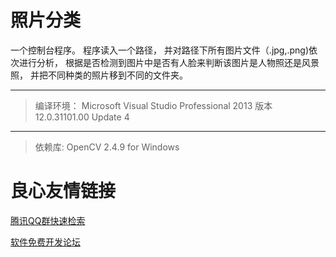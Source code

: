 # 照片分类
一个控制台程序。
程序读入一个路径，
并对路径下所有图片文件（.jpg,.png)依次进行分析，
根据是否检测到图片中是否有人脸来判断该图片是人物照还是风景照，
并把不同种类的照片移到不同的文件夹。

***
> 编译环境：
Microsoft Visual Studio Professional 2013
版本 12.0.31101.00 Update 4
***
> 依赖库:
> OpenCV 2.4.9 for Windows

 # 良心友情链接

[腾讯QQ群快速检索](http://u.720life.cn/s/8cf73f7c)

[软件免费开发论坛](http://u.720life.cn/s/bbb01dc0)